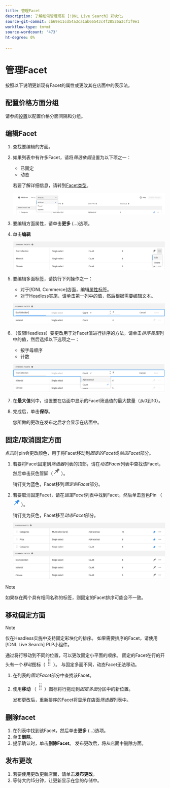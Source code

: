 ```yaml
---
title: 管理Facet
description: 了解如何管理现有 [!DNL Live Search] 彩块化。
source-git-commit: cb69e11cd54a3ca1ab66543c4f28526a3cf1f9e1
workflow-type: tm+mt
source-wordcount: '473'
ht-degree: 0%

---
```


# 管理Facet

按照以下说明更新现有Facet的属性或更改其在店面中的表示法。

## 配置价格方面分组

请参阅[设置](settings.md)以配置价格分面间隔和分组。

## 编辑Facet

1. 查找要编辑的方面。
1. 如果列表中有许多Facet，请将&#x200B;*筛选依据*&#x200B;设置为以下项之一：

   * 已固定
   * 动态

   若要了解详细信息，请转到[Facet类型](facets-type.md)。

   ![筛选Facet](assets/facets-filter-by-cropped.png)

1. 要编辑方面属性，请单击&#x200B;**更多** (...)选项。
1. 单击&#x200B;**编辑**

   ![编辑选项](assets/facet-edit-menu.png)

1. 要编辑多面标签，请执行下列操作之一：

   * 对于[!DNL Commerce]店面，编辑[属性标签](https://experienceleague.adobe.com/docs/commerce-admin/catalog/product-attributes/product-attributes.html?lang=zh-Hans)。
   * 对于Headless实施，请单击第一列中的值，然后根据需要编辑文本。

   ![编辑标签](assets/facet-edit-label.png)

1. （仅限Headless）要更改用于对Facet值进行排序的方法，请单击&#x200B;*排序类型*&#x200B;列中的值，然后选择以下选项之一：

   * 按字母顺序
   * 计数

   ![编辑计数](assets/facets-edit-count.png)

1. 在&#x200B;**最大值**&#x200B;列中，设置要在店面中显示的Facet筛选值的最大数量（从0到10）。
1. 完成后，单击&#x200B;**保存**。

   您所做的更改在发布之后才会显示在店面中。

## 固定/取消固定方面

点击时pin会更改颜色，用于将Facet移动到&#x200B;*固定的Facet*&#x200B;或&#x200B;*动态Facet*&#x200B;部分。

1. 若要将Facet固定到&#x200B;*筛选器*&#x200B;列表的顶部，请在&#x200B;*动态Facet*&#x200B;列表中查找该Facet，然后单击灰色管脚（![Pin选择器](assets/btn-pin-gray.png)）。

   销钉变为蓝色，Facet移到&#x200B;*固定的Facet*&#x200B;部分。

1. 若要取消固定Facet，请在&#x200B;*固定Facet*&#x200B;列表中找到Facet，然后单击蓝色Pin （![固定Facet选择器](assets/btn-pin-blue.png)）。

   销钉变为灰色，Facet移至&#x200B;*动态Facet*&#x200B;部分。

   ![固定和动态Facet](assets/facets-pinned-unpinned.png)

>[!NOTE]
>
>如果存在两个具有相同名称的标签，则固定的Facet排序可能会不一致。

## 移动固定方面

>[!NOTE]
>
>仅在Headless实施中支持固定彩块化的排序。 如果需要排序的Facet，请使用[!DNL Live Search] PLP小组件。

通过将行移动到不同的位置，可以更改固定小平面的顺序。 固定的Facet在行的开头有一个&#x200B;*移动*&#x200B;图标（![移动选择器](assets/btn-move.png)）。 与固定多面不同，动态Facet无法移动。

1. 在列表的&#x200B;*固定Facet*&#x200B;部分中查找该Facet。
1. 使用&#x200B;**移动** （![移动选择器](assets/btn-move.png)）图标将行拖动到&#x200B;*固定多面*&#x200B;分区中的新位置。

   发布更改后，重新排序的Facet将显示在店面&#x200B;*筛选器*&#x200B;列表中。

## 删除facet

1. 在列表中找到该Facet，然后单击&#x200B;**更多** (...)选项。
1. 单击&#x200B;**删除**。
1. 提示确认时，单击&#x200B;**删除Facet**。
发布更改后，将从店面中删除方面。

## 发布更改

1. 若要使用更改更新店面，请单击&#x200B;**发布更改**。
1. 等待大约15分钟，让更新显示在您的存储中。

